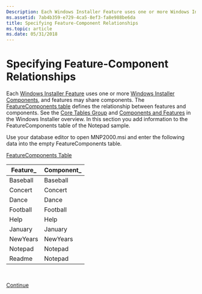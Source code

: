 ```yaml
---
Description: Each Windows Installer Feature uses one or more Windows Installer Components, and features may share components.
ms.assetid: 7ab4b359-e729-4ca5-8ef3-fa8e988be6da
title: Specifying Feature-Component Relationships
ms.topic: article
ms.date: 05/31/2018
---
```


# Specifying Feature-Component Relationships

Each [Windows Installer Feature](windows-installer-features.md) uses one or more [Windows Installer Components](windows-installer-components.md), and features may share components. The [FeatureComponents table](featurecomponents-table.md) defines the relationship between features and components. See the [Core Tables Group](core-tables-group.md) and [Components and Features](components-and-features.md) in the Windows Installer overview. In this section you add information to the FeatureComponents table of the Notepad sample.

Use your database editor to open MNP2000.msi and enter the following data into the empty FeatureComponents table.

[FeatureComponents Table](featurecomponents-table.md)



| Feature\_ | Component\_ |
|-----------|-------------|
| Baseball  | Baseball    |
| Concert   | Concert     |
| Dance     | Dance       |
| Football  | Football    |
| Help      | Help        |
| January   | January     |
| NewYears  | NewYears    |
| Notepad   | Notepad     |
| Readme    | Notepad     |



 

[Continue](adding-registry-information.md)

 

 




